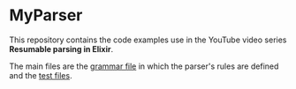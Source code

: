 # MyParser

This repository contains the code examples use in the YouTube video series **Resumable parsing in Elixir**.

The main files are the [grammar file](priv/my_grammar.xml) in which the parser's rules are defined and the [test files](test).
